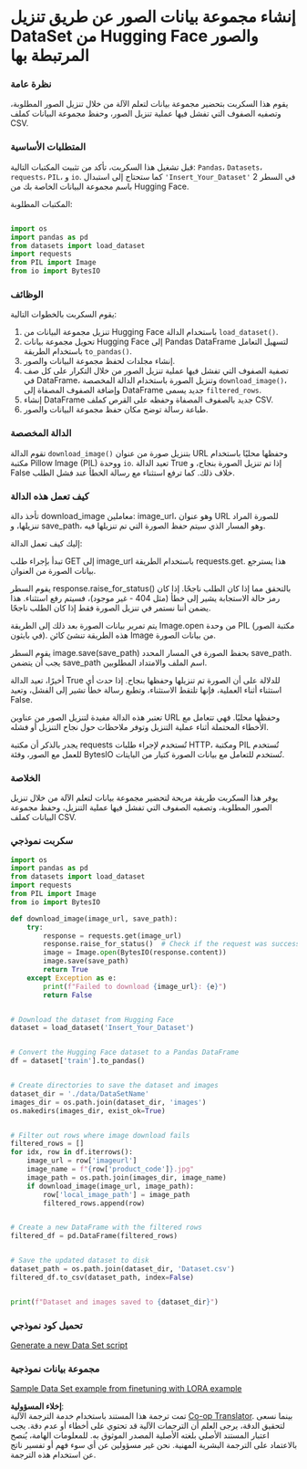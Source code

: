 <!--
CO_OP_TRANSLATOR_METADATA:
{
  "original_hash": "3cd0b727945d57998f1096763df56a84",
  "translation_date": "2025-07-17T05:44:47+00:00",
  "source_file": "md/03.FineTuning/CreatingSampleData.md",
  "language_code": "ar"
}
-->
# إنشاء مجموعة بيانات الصور عن طريق تنزيل DataSet من Hugging Face والصور المرتبطة بها


### نظرة عامة

يقوم هذا السكربت بتحضير مجموعة بيانات لتعلم الآلة من خلال تنزيل الصور المطلوبة، وتصفيه الصفوف التي تفشل فيها عملية تنزيل الصور، وحفظ مجموعة البيانات كملف CSV.

### المتطلبات الأساسية

قبل تشغيل هذا السكربت، تأكد من تثبيت المكتبات التالية: `Pandas`، `Datasets`، `requests`، `PIL`، و `io`. كما ستحتاج إلى استبدال `'Insert_Your_Dataset'` في السطر 2 باسم مجموعة البيانات الخاصة بك من Hugging Face.

المكتبات المطلوبة:

```python

import os
import pandas as pd
from datasets import load_dataset
import requests
from PIL import Image
from io import BytesIO
```

### الوظائف

يقوم السكربت بالخطوات التالية:

1. تنزيل مجموعة البيانات من Hugging Face باستخدام الدالة `load_dataset()`.
2. تحويل مجموعة بيانات Hugging Face إلى Pandas DataFrame لتسهيل التعامل باستخدام الطريقة `to_pandas()`.
3. إنشاء مجلدات لحفظ مجموعة البيانات والصور.
4. تصفية الصفوف التي تفشل فيها عملية تنزيل الصور من خلال التكرار على كل صف في DataFrame، وتنزيل الصورة باستخدام الدالة المخصصة `download_image()`، وإضافة الصفوف المصفاة إلى DataFrame جديد يسمى `filtered_rows`.
5. إنشاء DataFrame جديد بالصفوف المصفاة وحفظه على القرص كملف CSV.
6. طباعة رسالة توضح مكان حفظ مجموعة البيانات والصور.

### الدالة المخصصة

تقوم الدالة `download_image()` بتنزيل صورة من عنوان URL وحفظها محليًا باستخدام مكتبة Pillow Image (PIL) ووحدة `io`. تعيد الدالة True إذا تم تنزيل الصورة بنجاح، و False خلاف ذلك. كما ترفع استثناء مع رسالة الخطأ عند فشل الطلب.

### كيف تعمل هذه الدالة

تأخذ دالة download_image معاملين: image_url، وهو عنوان URL للصورة المراد تنزيلها، و save_path، وهو المسار الذي سيتم حفظ الصورة التي تم تنزيلها فيه.

إليك كيف تعمل الدالة:

تبدأ بإجراء طلب GET إلى image_url باستخدام الطريقة requests.get. هذا يسترجع بيانات الصورة من العنوان.

يقوم السطر response.raise_for_status() بالتحقق مما إذا كان الطلب ناجحًا. إذا كان رمز حالة الاستجابة يشير إلى خطأ (مثل 404 - غير موجود)، فسيتم رفع استثناء. هذا يضمن أننا نستمر في تنزيل الصورة فقط إذا كان الطلب ناجحًا.

يتم تمرير بيانات الصورة بعد ذلك إلى الطريقة Image.open من وحدة PIL (مكتبة الصور في بايثون). هذه الطريقة تنشئ كائن Image من بيانات الصورة.

يقوم السطر image.save(save_path) بحفظ الصورة في المسار المحدد save_path. يجب أن يتضمن save_path اسم الملف والامتداد المطلوبين.

أخيرًا، تعيد الدالة True للدلالة على أن الصورة تم تنزيلها وحفظها بنجاح. إذا حدث أي استثناء أثناء العملية، فإنها تلتقط الاستثناء، وتطبع رسالة خطأ تشير إلى الفشل، وتعيد False.

تعتبر هذه الدالة مفيدة لتنزيل الصور من عناوين URL وحفظها محليًا. فهي تتعامل مع الأخطاء المحتملة أثناء عملية التنزيل وتوفر ملاحظات حول نجاح التنزيل أو فشله.

يجدر بالذكر أن مكتبة requests تُستخدم لإجراء طلبات HTTP، ومكتبة PIL تُستخدم للعمل مع الصور، وفئة BytesIO تُستخدم للتعامل مع بيانات الصورة كتيار من البايتات.



### الخلاصة

يوفر هذا السكربت طريقة مريحة لتحضير مجموعة بيانات لتعلم الآلة من خلال تنزيل الصور المطلوبة، وتصفيه الصفوف التي تفشل فيها عملية التنزيل، وحفظ مجموعة البيانات كملف CSV.

### سكربت نموذجي

```python
import os
import pandas as pd
from datasets import load_dataset
import requests
from PIL import Image
from io import BytesIO

def download_image(image_url, save_path):
    try:
        response = requests.get(image_url)
        response.raise_for_status()  # Check if the request was successful
        image = Image.open(BytesIO(response.content))
        image.save(save_path)
        return True
    except Exception as e:
        print(f"Failed to download {image_url}: {e}")
        return False


# Download the dataset from Hugging Face
dataset = load_dataset('Insert_Your_Dataset')


# Convert the Hugging Face dataset to a Pandas DataFrame
df = dataset['train'].to_pandas()


# Create directories to save the dataset and images
dataset_dir = './data/DataSetName'
images_dir = os.path.join(dataset_dir, 'images')
os.makedirs(images_dir, exist_ok=True)


# Filter out rows where image download fails
filtered_rows = []
for idx, row in df.iterrows():
    image_url = row['imageurl']
    image_name = f"{row['product_code']}.jpg"
    image_path = os.path.join(images_dir, image_name)
    if download_image(image_url, image_path):
        row['local_image_path'] = image_path
        filtered_rows.append(row)


# Create a new DataFrame with the filtered rows
filtered_df = pd.DataFrame(filtered_rows)


# Save the updated dataset to disk
dataset_path = os.path.join(dataset_dir, 'Dataset.csv')
filtered_df.to_csv(dataset_path, index=False)


print(f"Dataset and images saved to {dataset_dir}")
```

### تحميل كود نموذجي  
[Generate a new Data Set script](../../../../code/04.Finetuning/generate_dataset.py)

### مجموعة بيانات نموذجية  
[Sample Data Set example from finetuning with LORA example](../../../../code/04.Finetuning/olive-ort-example/dataset/dataset-classification.json)

**إخلاء المسؤولية**:  
تمت ترجمة هذا المستند باستخدام خدمة الترجمة الآلية [Co-op Translator](https://github.com/Azure/co-op-translator). بينما نسعى لتحقيق الدقة، يرجى العلم أن الترجمات الآلية قد تحتوي على أخطاء أو عدم دقة. يجب اعتبار المستند الأصلي بلغته الأصلية المصدر الموثوق به. للمعلومات الهامة، يُنصح بالاعتماد على الترجمة البشرية المهنية. نحن غير مسؤولين عن أي سوء فهم أو تفسير ناتج عن استخدام هذه الترجمة.